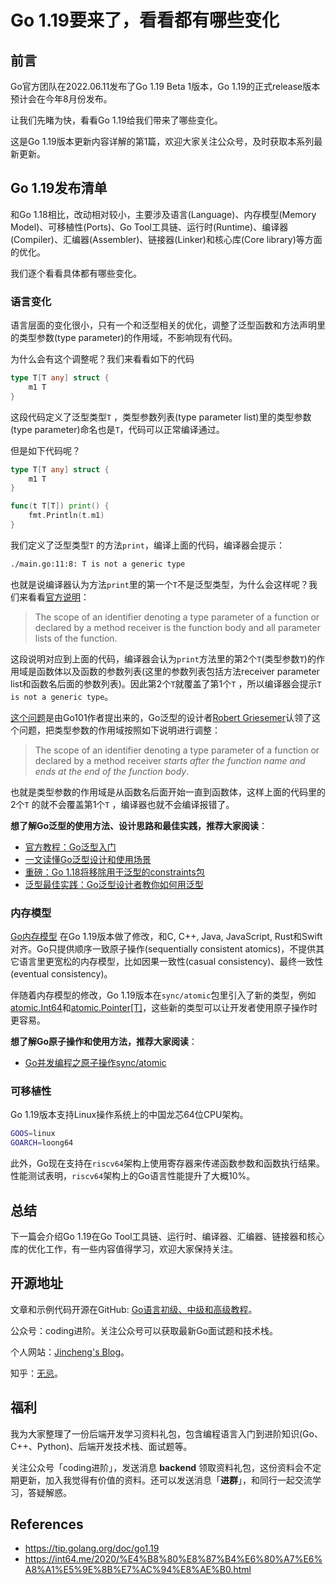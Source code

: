 # Go 1.19要来了，看看都有哪些变化

## 前言

Go官方团队在2022.06.11发布了Go 1.19 Beta 1版本，Go 1.19的正式release版本预计会在今年8月份发布。

让我们先睹为快，看看Go 1.19给我们带来了哪些变化。

这是Go 1.19版本更新内容详解的第1篇，欢迎大家关注公众号，及时获取本系列最新更新。

## Go 1.19发布清单

和Go 1.18相比，改动相对较小，主要涉及语言(Language)、内存模型(Memory Model)、可移植性(Ports)、Go Tool工具链、运行时(Runtime)、编译器(Compiler)、汇编器(Assembler)、链接器(Linker)和核心库(Core library)等方面的优化。

我们逐个看看具体都有哪些变化。

### 语言变化

语言层面的变化很小，只有一个和泛型相关的优化，调整了泛型函数和方法声明里的类型参数(type parameter)的作用域，不影响现有代码。

为什么会有这个调整呢？我们来看看如下的代码

```go
type T[T any] struct {
	m1 T
}
```

这段代码定义了泛型类型`T` ，类型参数列表(type parameter list)里的类型参数(type parameter)命名也是`T`，代码可以正常编译通过。

但是如下代码呢？

```go
type T[T any] struct {
	m1 T
}

func(t T[T]) print() {
	fmt.Println(t.m1)
}
```

我们定义了泛型类型`T` 的方法`print`，编译上面的代码，编译器会提示：

```bash
./main.go:11:8: T is not a generic type
```

也就是说编译器认为方法`print`里的第一个`T`不是泛型类型，为什么会这样呢？我们来看看[官方说明](https://go.dev/ref/spec#Declarations_and_scope)：

> The scope of an identifier denoting a type parameter of a function or declared by a method receiver is the function body and all parameter lists of the function.

这段说明对应到上面的代码，编译器会认为`print`方法里的第2个`T`(类型参数`T`)的作用域是函数体以及函数的参数列表(这里的参数列表包括方法receiver parameter list和函数名后面的参数列表)。因此第2个`T`就覆盖了第1个`T` ，所以编译器会提示`T is not a generic type`。

[这个问题](https://github.com/golang/go/issues/52038)是由Go101作者提出来的，Go泛型的设计者[Robert Griesemer](https://github.com/griesemer)认领了这个问题，把类型参数的作用域按照如下说明进行调整：

> The scope of an identifier denoting a type parameter of a function or declared by a method receiver *starts after the function name and ends at the end of the function body*.

也就是类型参数的作用域是从函数名后面开始一直到函数体，这样上面的代码里的2个`T` 的就不会覆盖第1个`T` ，编译器也就不会编译报错了。

**想了解Go泛型的使用方法、设计思路和最佳实践，推荐大家阅读**：

* [官方教程：Go泛型入门](https://mp.weixin.qq.com/s?__biz=Mzg2MTcwNjc1Mg==&mid=2247483720&idx=1&sn=57ec4877dfd364a59deacf1e74a4fb66&chksm=ce124e27f965c731432dcc89d1e0563cf84baaef482eaa068a91bee61f10cf85b433923b83b4&token=1782465473&lang=zh_CN#rd)
* [一文读懂Go泛型设计和使用场景](https://mp.weixin.qq.com/s?__biz=Mzg2MTcwNjc1Mg==&mid=2247483731&idx=1&sn=b2258b28e2f3c16b065a5a1b22c15b0d&chksm=ce124e3cf965c72a6a22e0ed15deda8238567407bbd7157a79753fc8b605727ab2153009493c&token=1782465473&lang=zh_CN#rd)
* [重磅：Go 1.18将移除用于泛型的constraints包](https://mp.weixin.qq.com/s?__biz=Mzg2MTcwNjc1Mg==&mid=2247483855&idx=1&sn=6ab4aeb140a1a08268dc8a0284a6f375&chksm=ce124ea0f965c7b6776061960d71e4ffb30484a82041f5b1d4786c4b49c4ffabc07a28b1cd48&token=1782465473&lang=zh_CN#rd)
* [泛型最佳实践：Go泛型设计者教你如何用泛型](https://mp.weixin.qq.com/s?__biz=Mzg2MTcwNjc1Mg==&mid=2247484015&idx=1&sn=576b2d8b84b3a8ce5bdd6952c2b84062&chksm=ce124d00f965c416b07dcb81c4dcb9cf75859b2787d4f00ec8c80b37ca42e58cc651420a3b33&token=1782465473&lang=zh_CN#rd)

### 内存模型

[Go内存模型](https://tip.golang.org/ref/mem) 在Go 1.19版本做了修改，和C, C++, Java, JavaScript, Rust和Swift对齐。Go只提供顺序一致原子操作(sequentially consistent atomics)，不提供其它语言里更宽松的内存模型，比如因果一致性(casual consistency)、最终一致性(eventual consistency)。

伴随着内存模型的修改，Go 1.19版本在`sync/atomic`包里引入了新的类型，例如[atomic.Int64](https://pkg.go.dev/sync/atomic@master#Int64)和[atomic.Pointer[T]](https://pkg.go.dev/sync/atomic@master#Pointer)，这些新的类型可以让开发者使用原子操作时更容易。

**想了解Go原子操作和使用方法，推荐大家阅读**：

* [Go并发编程之原子操作sync/atomic](https://mp.weixin.qq.com/s?__biz=Mzg2MTcwNjc1Mg==&mid=2247484082&idx=1&sn=934787c9829391ba743bd611818ad0e2&chksm=ce124dddf965c4cb7d0f2d9d001ab4b7d949fbe87c4c8b7ee8d7498946824ec9aa6581cfe986&token=1782465473&lang=zh_CN#rd)

### 可移植性

Go 1.19版本支持Linux操作系统上的中国龙芯64位CPU架构。

```bash
GOOS=linux
GOARCH=loong64
```

此外，Go现在支持在`riscv64`架构上使用寄存器来传递函数参数和函数执行结果。性能测试表明，`riscv64`架构上的Go语言性能提升了大概10%。

## 总结

下一篇会介绍Go 1.19在Go Tool工具链、运行时、编译器、汇编器、链接器和核心库的优化工作，有一些内容值得学习，欢迎大家保持关注。



## 开源地址

文章和示例代码开源在GitHub: [Go语言初级、中级和高级教程](https://github.com/jincheng9/go-tutorial)。

公众号：coding进阶。关注公众号可以获取最新Go面试题和技术栈。

个人网站：[Jincheng's Blog](https://jincheng9.github.io/)。

知乎：[无忌](https://www.zhihu.com/people/thucuhkwuji)。



## 福利

我为大家整理了一份后端开发学习资料礼包，包含编程语言入门到进阶知识(Go、C++、Python)、后端开发技术栈、面试题等。

关注公众号「coding进阶」，发送消息 **backend** 领取资料礼包，这份资料会不定期更新，加入我觉得有价值的资料。还可以发送消息「**进群**」，和同行一起交流学习，答疑解惑。



## References

* https://tip.golang.org/doc/go1.19
* https://int64.me/2020/%E4%B8%80%E8%87%B4%E6%80%A7%E6%A8%A1%E5%9E%8B%E7%AC%94%E8%AE%B0.html